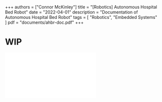 +++
authors = ["Connor McKinley"]
title = "[Robotics] Autonomous Hospital Bed Robot"
date = "2022-04-01"
description = "Documentation of Autonomous Hospital Bed Robot"
tags = [
    "Robotics",
    "Embedded Systems"
]
pdf = "documents/ahbr-doc.pdf"
+++

# WIP

![Autonomous Hospital Bed Robot](/home/connormckinley/Documents/dev/portfolio-website/static/documents/ahbr-doc.pdf)
